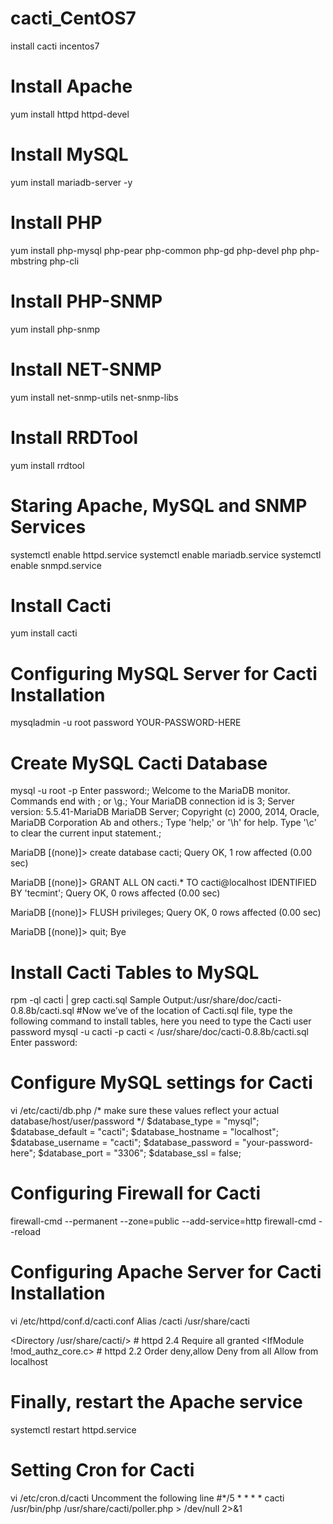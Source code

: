 # cacti_CentOS7
install cacti incentos7
# Install Apache
yum install httpd httpd-devel
# Install MySQL
yum install mariadb-server -y
# Install PHP
yum install php-mysql php-pear php-common php-gd php-devel php php-mbstring php-cli
# Install PHP-SNMP
yum install php-snmp
# Install NET-SNMP
yum install net-snmp-utils net-snmp-libs
# Install RRDTool
yum install rrdtool
# Staring Apache, MySQL and SNMP Services
systemctl enable httpd.service
systemctl enable mariadb.service
systemctl enable snmpd.service
# Install Cacti
yum install cacti
# Configuring MySQL Server for Cacti Installation
mysqladmin -u root password YOUR-PASSWORD-HERE
# Create MySQL Cacti Database
mysql -u root -p
Enter password:;
Welcome to the MariaDB monitor.  Commands end with ; or \g.;
Your MariaDB connection id is 3;
Server version: 5.5.41-MariaDB MariaDB Server;
Copyright (c) 2000, 2014, Oracle, MariaDB Corporation Ab and others.;
Type 'help;' or '\h' for help. Type '\c' to clear the current input statement.;

MariaDB [(none)]> create database cacti;
Query OK, 1 row affected (0.00 sec)

MariaDB [(none)]> GRANT ALL ON cacti.* TO cacti@localhost IDENTIFIED BY 'tecmint';
Query OK, 0 rows affected (0.00 sec)

MariaDB [(none)]> FLUSH privileges;
Query OK, 0 rows affected (0.00 sec)

MariaDB [(none)]> quit;
Bye

# Install Cacti Tables to MySQL
rpm -ql cacti | grep cacti.sql
Sample Output:/usr/share/doc/cacti-0.8.8b/cacti.sql
#Now we’ve of the location of Cacti.sql file, type the following command to install tables, here you need to type the Cacti user password
mysql -u cacti -p cacti < /usr/share/doc/cacti-0.8.8b/cacti.sql
Enter password:

# Configure MySQL settings for Cacti
vi /etc/cacti/db.php
/* make sure these values reflect your actual database/host/user/password */
$database_type = "mysql";
$database_default = "cacti";
$database_hostname = "localhost";
$database_username = "cacti";
$database_password = "your-password-here";
$database_port = "3306";
$database_ssl = false;

# Configuring Firewall for Cacti
firewall-cmd --permanent --zone=public --add-service=http
firewall-cmd --reload

# Configuring Apache Server for Cacti Installation
vi /etc/httpd/conf.d/cacti.conf
  Alias /cacti    /usr/share/cacti

  <Directory /usr/share/cacti/>
        <IfModule mod_authz_core.c>
                # httpd 2.4
                Require all granted
        </IfModule>
        <IfModule !mod_authz_core.c>
                # httpd 2.2
                Order deny,allow
                Deny from all
                Allow from localhost
            
            
# Finally, restart the Apache service
systemctl restart httpd.service

# Setting Cron for Cacti
vi /etc/cron.d/cacti
Uncomment the following line
    #*/5 * * * *    cacti   /usr/bin/php /usr/share/cacti/poller.php > /dev/null 2>&1



